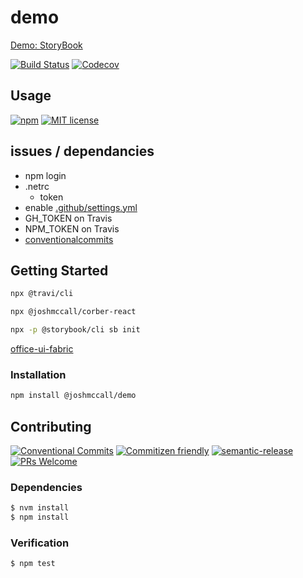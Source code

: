 # demo

[Demo: StoryBook](http://cela-demo-storybook.surge.sh)

<!-- status badges -->
[![Build Status][ci-badge]][ci-link]
[![Codecov][coverage-badge]][coverage-link]


## Usage

<!-- consumer badges -->
[![npm][npm-badge]][npm-link]
[![MIT license][license-badge]][license-link]

## issues / dependancies

- npm login
- .netrc
  - token
- enable [.github/settings.yml](https://github.com/apps/settings)
- GH_TOKEN on Travis
- NPM_TOKEN on Travis
- [conventionalcommits](https://www.conventionalcommits.org/)

## Getting Started

```sh
npx @travi/cli
```

```sh
npx @joshmccall/corber-react
```

```sh
npx -p @storybook/cli sb init
```

[office-ui-fabric](https://developer.microsoft.com/en-us/fabric#/components/peoplepicker)

### Installation

```sh
npm install @joshmccall/demo
```

## Contributing

<!-- contribution badges -->
[![Conventional Commits][commit-convention-badge]][commit-convention-link]
[![Commitizen friendly][commitizen-badge]][commitizen-link]
[![semantic-release][semantic-release-badge]][semantic-release-link]
[![PRs Welcome][PRs-badge]][PRs-link]

### Dependencies

```sh
$ nvm install
$ npm install
```

### Verification

```sh
$ npm test
```

[npm-link]: https://www.npmjs.com/package/@joshmccall/demo
[npm-badge]: https://img.shields.io/npm/v/@joshmccall/demo.svg
[license-link]: LICENSE
[license-badge]: https://img.shields.io/github/license/joshmccall221/demo.svg
[ci-link]: https://travis-ci.com/joshmccall221/demo
[ci-badge]: https://img.shields.io/travis/com/joshmccall221/demo/master.svg
[coverage-link]: https://codecov.io/github/joshmccall221/demo
[coverage-badge]: https://img.shields.io/codecov/c/github/joshmccall221/demo.svg
[commit-convention-link]: https://conventionalcommits.org
[commit-convention-badge]: https://img.shields.io/badge/Conventional%20Commits-1.0.0-yellow.svg
[commitizen-link]: http://commitizen.github.io/cz-cli/
[commitizen-badge]: https://img.shields.io/badge/commitizen-friendly-brightgreen.svg
[semantic-release-link]: https://github.com/semantic-release/semantic-release
[semantic-release-badge]: https://img.shields.io/badge/%20%20%F0%9F%93%A6%F0%9F%9A%80-semantic--release-e10079.svg
[PRs-link]: http://makeapullrequest.com
[PRs-badge]: https://img.shields.io/badge/PRs-welcome-brightgreen.svg
